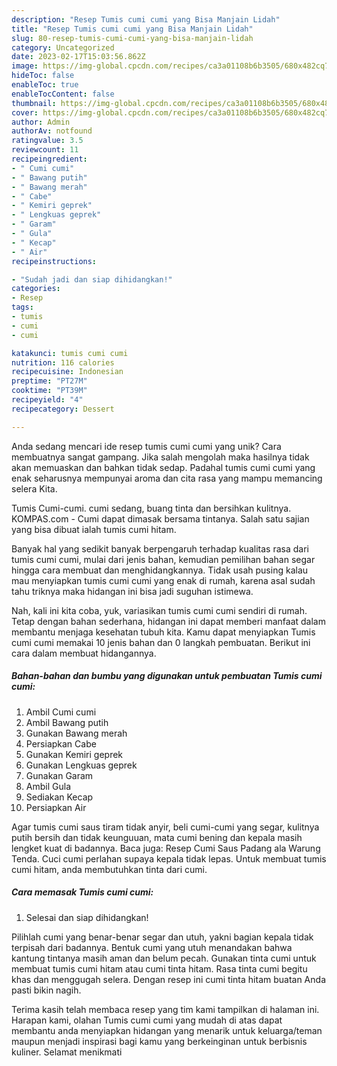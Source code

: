 ```yaml
---
description: "Resep Tumis cumi cumi yang Bisa Manjain Lidah"
title: "Resep Tumis cumi cumi yang Bisa Manjain Lidah"
slug: 80-resep-tumis-cumi-cumi-yang-bisa-manjain-lidah
category: Uncategorized
date: 2023-02-17T15:03:56.862Z
image: https://img-global.cpcdn.com/recipes/ca3a01108b6b3505/680x482cq70/tumis-cumi-cumi-foto-resep-utama.jpg
hideToc: false
enableToc: true
enableTocContent: false
thumbnail: https://img-global.cpcdn.com/recipes/ca3a01108b6b3505/680x482cq70/tumis-cumi-cumi-foto-resep-utama.jpg
cover: https://img-global.cpcdn.com/recipes/ca3a01108b6b3505/680x482cq70/tumis-cumi-cumi-foto-resep-utama.jpg
author: Admin
authorAv: notfound
ratingvalue: 3.5
reviewcount: 11
recipeingredient:
- " Cumi cumi"
- " Bawang putih"
- " Bawang merah"
- " Cabe"
- " Kemiri geprek"
- " Lengkuas geprek"
- " Garam"
- " Gula"
- " Kecap"
- " Air"
recipeinstructions:

- "Sudah jadi dan siap dihidangkan!"
categories:
- Resep
tags:
- tumis
- cumi
- cumi

katakunci: tumis cumi cumi 
nutrition: 116 calories
recipecuisine: Indonesian
preptime: "PT27M"
cooktime: "PT39M"
recipeyield: "4"
recipecategory: Dessert

---
```





Anda sedang mencari ide resep tumis cumi cumi yang unik? Cara membuatnya sangat gampang. Jika salah mengolah maka hasilnya tidak akan memuaskan dan bahkan tidak sedap. Padahal tumis cumi cumi yang enak seharusnya mempunyai aroma dan cita rasa yang mampu memancing selera Kita.





Tumis Cumi-cumi. cumi sedang, buang tinta dan bersihkan kulitnya. KOMPAS.com - Cumi dapat dimasak bersama tintanya. Salah satu sajian yang bisa dibuat ialah tumis cumi hitam.

Banyak hal yang sedikit banyak berpengaruh terhadap kualitas rasa dari tumis cumi cumi, mulai dari jenis bahan, kemudian pemilihan bahan segar hingga cara membuat dan menghidangkannya. Tidak usah pusing kalau mau menyiapkan tumis cumi cumi yang enak di rumah, karena asal sudah tahu triknya maka hidangan ini bisa jadi suguhan istimewa.






Nah, kali ini kita coba, yuk, variasikan tumis cumi cumi sendiri di rumah. Tetap dengan bahan sederhana, hidangan ini dapat memberi manfaat dalam membantu menjaga kesehatan tubuh kita. Kamu dapat menyiapkan Tumis cumi cumi memakai 10 jenis bahan dan 0 langkah pembuatan. Berikut ini cara dalam membuat hidangannya.

<!--inarticleads1-->

##### Bahan-bahan dan bumbu yang digunakan untuk pembuatan Tumis cumi cumi:

1. Ambil  Cumi cumi
1. Ambil  Bawang putih
1. Gunakan  Bawang merah
1. Persiapkan  Cabe
1. Gunakan  Kemiri geprek
1. Gunakan  Lengkuas geprek
1. Gunakan  Garam
1. Ambil  Gula
1. Sediakan  Kecap
1. Persiapkan  Air


Agar tumis cumi saus tiram tidak anyir, beli cumi-cumi yang segar, kulitnya putih bersih dan tidak keunguuan, mata cumi bening dan kepala masih lengket kuat di badannya. Baca juga: Resep Cumi Saus Padang ala Warung Tenda. Cuci cumi perlahan supaya kepala tidak lepas. Untuk membuat tumis cumi hitam, anda membutuhkan tinta dari cumi. 

<!--inarticleads2-->

##### Cara memasak Tumis cumi cumi:


1. Selesai dan siap dihidangkan!

Pilihlah cumi yang benar-benar segar dan utuh, yakni bagian kepala tidak terpisah dari badannya. Bentuk cumi yang utuh menandakan bahwa kantung tintanya masih aman dan belum pecah. Gunakan tinta cumi untuk membuat tumis cumi hitam atau cumi tinta hitam. Rasa tinta cumi begitu khas dan menggugah selera. Dengan resep ini cumi tinta hitam buatan Anda pasti bikin nagih. 

Terima kasih telah membaca resep yang tim kami tampilkan di halaman ini. Harapan kami, olahan Tumis cumi cumi yang mudah di atas dapat membantu anda menyiapkan hidangan yang menarik untuk keluarga/teman maupun menjadi inspirasi bagi kamu yang berkeinginan untuk berbisnis kuliner. Selamat menikmati
